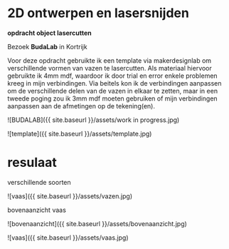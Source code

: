 # 2D ontwerpen en lasersnijden

**opdracht object lasercutten**

Bezoek **BudaLab** in Kortrijk

Voor deze opdracht gebruikte ik een template via makerdesignlab om verschillende vormen van vazen te lasercutten.
Als materiaal hiervoor gebruikte ik 4mm mdf, waardoor ik door trial en error enkele problemen kreeg in mijn verbindingen. Via beitels kon ik de verbindingen aanpassen om de verschillende delen van de vazen in elkaar te zetten, maar in een tweede poging zou ik 3mm mdf moeten gebruiken of mijn verbindingen aanpassen aan de afmetingen op de tekening(en).

![BUDALAB]({{ site.baseurl }}/assets/work in progress.jpg)


![template]({{ site.baseurl }}/assets/template.jpg)



# resulaat

verschillende soorten 

![vaas]({{ site.baseurl }}/assets/vazen.jpg)

bovenaanzicht vaas

![bovenaanzicht]({{ site.baseurl }}/assets/bovenaanzicht.jpg)


![vaas]({{ site.baseurl }}/assets/vaas.jpg)
